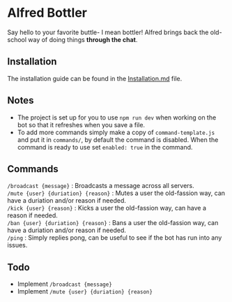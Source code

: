 # Alfred Bottler
Say hello to your favorite buttle- I mean bottler! Alfred brings back the old-school way of doing things **through the chat**.

## Installation
The installation guide can be found in the [Installation.md](https://github.com/JonathanNeyman/AlfredBottler/blob/main/Installation.md) file.

## Notes
* The project is set up for you to use `npm run dev` when working on the bot so that it refreshes when you save a file.
* To add more commands simply make a copy of `command-template.js` and put it in `commands/`, by default the command is disabled. When the command is ready to use set `enabled: true` in the command.

## Commands
`/broadcast {message}` : Broadcasts a message across all servers.\
`/mute {user} {duriation} {reason}` : Mutes a user the old-fassion way, can have a duriation and/or reason if needed.\
`/kick {user} {reason}` : Kicks a user the old-fassion way, can have a reason if needed.\
`/ban {user} {duriation} {reason}` : Bans a user the old-fassion way, can have a duriation and/or reason if needed.\
`/ping` : Simply replies pong, can be useful to see if the bot has run into any issues.

## Todo
* Implement `/broadcast {message}`
* Implement `/mute {user} {duriation} {reason}`
